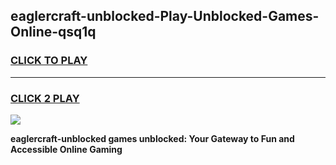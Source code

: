 
## eaglercraft-unblocked-Play-Unblocked-Games-Online-qsq1q
<h3>
<a href="https://premium76.site?title=eaglercraft-unblocked&ref=25A">CLICK TO PLAY</a></h3>
<hr>

<h3>
<a href="https://premium76.site?title=eaglercraft-unblocked&ref=25A">CLICK 2 PLAY</a>
  
</h3>

<a href="https://premium76.site?title=eaglercraft-unblocked&ref=25A"><img src="https://clearcache.store/games.png"></a>


**eaglercraft-unblocked games unblocked: Your Gateway to Fun and Accessible Online Gaming**
